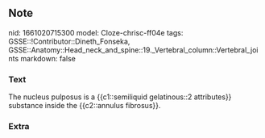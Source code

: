 ## Note
nid: 1661020715300
model: Cloze-chrisc-ff04e
tags: GSSE::!Contributor::Dineth_Fonseka, GSSE::Anatomy::Head_neck_and_spine::19._Vertebral_column::Vertebral_joints
markdown: false

### Text
<div>
  The nucleus pulposus is a {{c1::semiliquid gelatinous::2
  attributes}} substance inside the {{c2::annulus fibrosus}}.
</div>

### Extra

